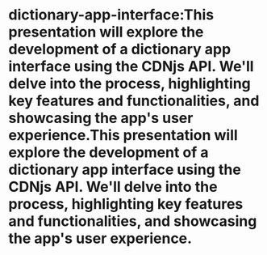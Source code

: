 # dictionary-app-interface:This presentation will explore the development of a dictionary app interface using the CDNjs API. We'll delve into the process, highlighting key features and functionalities, and showcasing the app's user experience.This presentation will explore the development of a dictionary app interface using the CDNjs API. We'll delve into the process, highlighting key features and functionalities, and showcasing the app's user experience.

